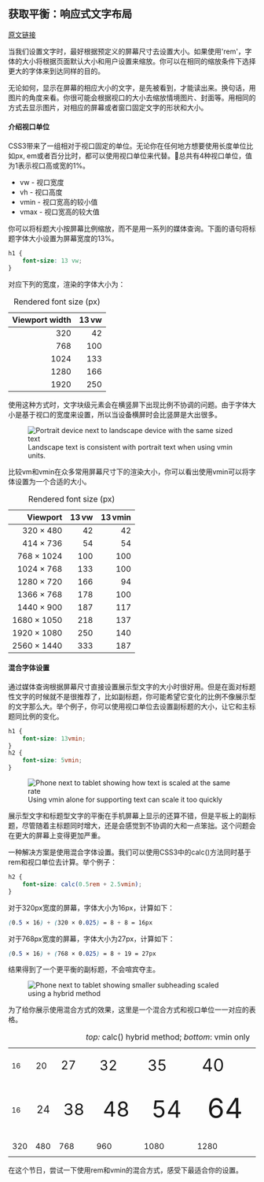 ## 获取平衡：响应式文字布局

[原文链接](https://24ways.org/2016/responsive-display-text/?utm_source=CSS-Weekly&utm_campaign=Issue-243&utm_medium=email "Get the Balance Right: Responsive Display Text" )

当我们设置文字时，最好根据预定义的屏幕尺寸去设置大小。如果使用'rem'，字体的大小将根据页面默认大小和用户设置来缩放。你可以在相同的缩放条件下选择更大的字体来到达同样的目的。

无论如何，显示在屏幕的相应大小的文字，是先被看到，才能读出来。换句话，用图片的角度来看。你很可能会根据视口的大小去缩放情境图片、封面等。用相同的方式去显示图片，对相应的屏幕或者窗口固定文字的形状和大小。

#### 介绍视口单位

CSS3带来了一组相对于视口固定的单位。无论你在任何地方想要使用长度单位比如px, em或者百分比时，都可以使用视口单位来代替。总共有4种视口单位，值为1表示视口高或宽的1%。

- vw - 视口宽度
- vh - 视口高度
- vmin - 视口宽高的较小值
- vmax - 视口宽高的较大值

你可以将标题大小按屏幕比例缩放，而不是用一系列的媒体查询。下面的语句将标题字体大小设置为屏幕宽度的13%。

```css
h1 {
    font-size: 13 vw;
}
```

对应下列的宽度，渲染的字体大小为：

<table><caption>Rendered font size (px)</caption>
<thead><tr><th>Viewport width</th>
<th>13 vw</th>
</tr></thead><tbody style="text-align:right"><tr><td>320</td>
<td>42</td>
</tr><tr><td>768</td>
<td>100</td>
</tr><tr><td>1024</td>
<td>133</td>
</tr><tr><td>1280</td>
<td>166</td>
</tr><tr><td>1920</td>
<td>250</td>
</tr></tbody></table>

使用这种方式时，文字块级元素会在横竖屏下出现比例不协调的问题。由于字体大小是基于视口的宽度来设置，所以当设备横屏时会比竖屏是大出很多。

<figure><img alt="Portrait device next to landscape device with the same sized text" src="https://media.24ways.org/2016/rutter/viewport-units-vmin.svg"><figcaption>Landscape text is consistent with portrait text when using vmin units.</figcaption></figure>



比较vm和vmin在众多常用屏幕尺寸下的渲染大小，你可以看出使用vmin可以将字体设置为一个合适的大小。



<table><caption>Rendered font size (px)</caption>
<thead style="text-align:right"><tr><th>Viewport</th>
<th>13 vw</th>
<th>13 vmin</th>
</tr></thead><tbody style="text-align:right"><tr><td>320 × 480</td>
<td>42</td>
<td>42</td>
</tr><tr><td>414 × 736</td>
<td>54</td>
<td>54</td>
</tr><tr><td>768 × 1024</td>
<td>100</td>
<td>100</td>
</tr><tr><td>1024 × 768</td>
<td>133</td>
<td>100</td>
</tr><tr><td>1280 × 720</td>
<td>166</td>
<td>94</td>
</tr><tr><td>1366 × 768</td>
<td>178</td>
<td>100</td>
</tr><tr><td>1440 × 900</td>
<td>187</td>
<td>117</td>
</tr><tr><td>1680 × 1050</td>
<td>218</td>
<td>137</td>
</tr><tr><td>1920 × 1080</td>
<td>250</td>
<td>140</td>
</tr><tr><td>2560 × 1440</td>
<td>333</td>
<td>187</td>
</tr></tbody></table>

#### 混合字体设置

通过媒体查询根据屏幕尺寸直接设置展示型文字的大小时很好用。但是在面对标题性文字的时候就不是很推荐了，比如副标题，你可能希望它变化的比例不像展示型的文字那么大。举个例子，你可以使用视口单位去设置副标题的大小，让它和主标题同比例的变化。

```css
h1 {
    font-size: 13vmin;
}
h2 {
    font-size: 5vmin;
}
```

<figure class="fullwidth"><img alt="Phone next to tablet showing how text is scaled at the same rate" src="https://media.24ways.org/2016/rutter/viewport-hybrid-vmin.svg"><figcaption>Using vmin alone for supporting text can scale it too quickly</figcaption></figure>

展示型文字和标题型文字的平衡在手机屏幕上显示的还算不错，但是平板上的副标题，尽管随着主标题同时增大，还是会感觉到不协调的大和一点笨拙。这个问题会在更大的屏幕上变得更加严重。

一种解决方案是使用混合字体设置。我们可以使用CSS3中的calc()方法同时基于rem和视口单位去计算。举个例子：

```css
h2 {
    font-size: calc(0.5rem + 2.5vmin);
}
```

对于320px宽度的屏幕，字体大小为16px，计算如下：

```css
(0.5 × 16) + (320 × 0.025) = 8 + 8 = 16px	
```

对于768px宽度的屏幕，字体大小为27px，计算如下：

```css
(0.5 × 16) + (768 × 0.025) = 8 + 19 = 27px
```

结果得到了一个更平衡的副标题，不会喧宾夺主。

<figure class="fullwidth"><img alt="Phone next to tablet showing smaller subheading scaled using a hybrid method" src="https://media.24ways.org/2016/rutter/viewport-hybrid-calc.svg"></figure>

为了给你展示使用混合方式的效果，这里是一个混合方式和视口单位一一对应的表格。

<table class="ex--scale"><caption>
<i>top:</i> calc() hybrid method; <i>bottom</i>: vmin only</caption>
<tbody><tr class="ex--scale-size"><td style="font-size:0.875rem">16</td>
<td style="font-size:1.09375rem">20</td>
<td style="font-size:1.4765625rem">27</td>
<td style="font-size:1.75rem">32</td>
<td style="font-size:1.9140625rem">35</td>
<td style="font-size:2.1875rem">40</td>
<td style="font-size:2.40625rem; padding-top: 1rem;">44</td>
</tr><tr class="ex--scale-size"><td style="font-size:0.875rem">16</td>
<td style="font-size:1.3125rem">24</td>
<td style="font-size:2.078125rem">38</td>
<td style="font-size:2.625rem">48</td>
<td style="font-size:2.953125rem">54</td>
<td style="font-size:3.5rem">64</td>
<td style="font-size:3.9375rem; padding-top: 1rem;">72</td>
</tr><tr class="ex--scale-key"><td>320</td>
<td>480</td>
<td>768</td>
<td>960</td>
<td>1080</td>
<td>1280</td>
<td style="padding-top: 1rem;">1440</td>
</tr></tbody></table>

在这个节日，尝试一下使用rem和vmin的混合方式，感受下最适合你的设置。